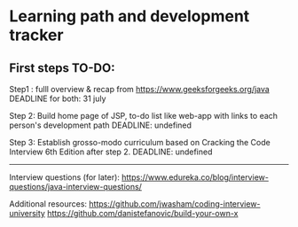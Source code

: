 # Learning path and development tracker

First steps TO-DO:
--------------------------------------------------------------------------
Step1 :  fulll overview & recap from 
https://www.geeksforgeeks.org/java    
DEADLINE for both: 31 july 

Step 2: Build home page of JSP, to-do list like web-app with links to each person's development path
DEADLINE: undefined

Step 3: Establish grosso-modo curriculum based on Cracking the Code Interview 6th Edition after step 2.
DEADLINE: undefined

--------------------------------------------------------------------------
Interview questions (for later):
https://www.edureka.co/blog/interview-questions/java-interview-questions/


Additional resources:
https://github.com/jwasham/coding-interview-university
https://github.com/danistefanovic/build-your-own-x
